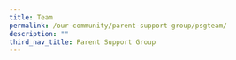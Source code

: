 ```yaml
---
title: Team
permalink: /our-community/parent-support-group/psgteam/
description: ""
third_nav_title: Parent Support Group
---
```


